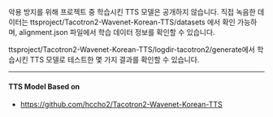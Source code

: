 악용 방지를 위해 프로젝트 중 학습시킨 TTS 모델은 공개하지 않습니다.
직접 녹음한 데이터는 ttsproject/Tacotron2-Wavenet-Korean-TTS/datasets 에서 확인 가능하며, alignment.json 파일에서 학습 데이터 정보를 확인할 수 있습니다.

ttsproject/Tacotron2-Wavenet-Korean-TTS/logdir-tacotron2/generate에서 학습시킨 TTS 모델로 테스트한 몇 가지 결과를 확인할 수 있습니다.

-------------------------------------------------------------------------------------------------------------------------------
#### TTS Model Based on
 - https://github.com/hccho2/Tacotron2-Wavenet-Korean-TTS
